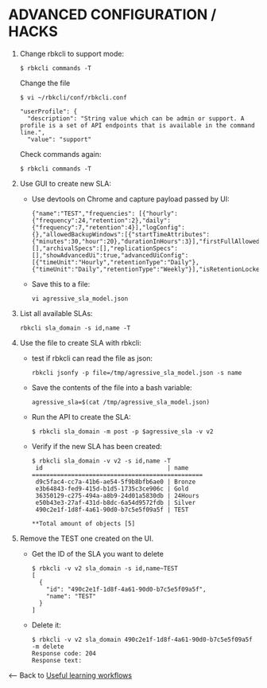 # ADVANCED CONFIGURATION / HACKS

1. Change rbkcli to support mode:
	```
	$ rbkcli commands -T
	```
	
	Change the file
	
	```
	$ vi ~/rbkcli/conf/rbkcli.conf

	"userProfile": {
      "description": "String value which can be admin or support. A profile is a set of API endpoints that is available in the command line.",
      "value": "support"

	```
	
	Check commands again:
	
	```
	$ rbkcli commands -T
	```

2. Use GUI to create new SLA:
	- Use devtools on Chrome and capture payload passed by UI:
        ```
        {"name":"TEST","frequencies": [{"hourly":{"frequency":24,"retention":2},"daily":{"frequency":7,"retention":4}],"logConfig":{},"allowedBackupWindows":[{"startTimeAttributes":{"minutes":30,"hour":20},"durationInHours":3}],"firstFullAllowedBackupWindows":[],"archivalSpecs":[],"replicationSpecs":[],"showAdvancedUi":true,"advancedUiConfig":[{"timeUnit":"Hourly","retentionType":"Daily"},{"timeUnit":"Daily","retentionType":"Weekly"}],"isRetentionLocked":false}
        ```
	
	- Save this to a file:
        ```
        vi agressive_sla_model.json
        ```

3. List all available SLAs:
	```
	rbkcli sla_domain -s id,name -T
	```

4. Use the file to create SLA with rbkcli:
	- test if rbkcli can read the file as json:
        ```
        rbkcli jsonfy -p file=/tmp/agressive_sla_model.json -s name
        ```
	
	- Save the contents of the file into a bash variable:
        ```
        agressive_sla=$(cat /tmp/agressive_sla_model.json)
        ```
	
	- Run the API to create the SLA:
        ```
        $ rbkcli sla_domain -m post -p $agressive_sla -v v2
        ```
	
	- Verify if the new SLA has been created:
        ```
        $ rbkcli sla_domain -v v2 -s id,name -T
         id                                   | name
        ================================================
         d9c5fac4-cc7a-41b6-ae54-5f9b8bfb6ae0 | Bronze
         e3b64843-fed9-415d-b1d5-1735c3ce906c | Gold
         36350129-c275-494a-a8b9-24d01a5830db | 24Hours
         e50b43e3-27af-431d-b8dc-6a54d9572fdb | Silver
         490c2e1f-1d8f-4a61-90d0-b7c5e5f09a5f | TEST
    
        **Total amount of objects [5]
    
        ```
	
5. Remove the TEST one created on the UI.
	- Get the ID of the SLA you want to delete
        ```
        $ rbkcli -v v2 sla_domain -s id,name~TEST
        [
          {
            "id": "490c2e1f-1d8f-4a61-90d0-b7c5e5f09a5f",
            "name": "TEST"
          }
        ]
    
        ```
	
	- Delete it:
        ```
        $ rbkcli -v v2 sla_domain 490c2e1f-1d8f-4a61-90d0-b7c5e5f09a5f -m delete
        Response code: 204
        Response text:
    
        ```


<-- Back to [Useful learning workflows](labs.md)